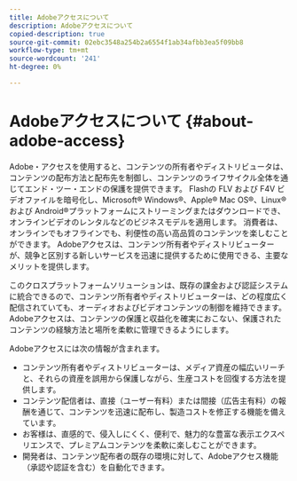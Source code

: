 ```yaml
---
title: Adobeアクセスについて
description: Adobeアクセスについて
copied-description: true
source-git-commit: 02ebc3548a254b2a6554f1ab34afbb3ea5f09bb8
workflow-type: tm+mt
source-wordcount: '241'
ht-degree: 0%

---
```


# Adobeアクセスについて {#about-adobe-access}

Adobe・アクセスを使用すると、コンテンツの所有者やディストリビュータは、コンテンツの配布方法と配布先を制御し、コンテンツのライフサイクル全体を通じてエンド・ツー・エンドの保護を提供できます。 Flashの FLV および F4V ビデオファイルを暗号化し、Microsoft® Windows®、Apple® Mac OS®、Linux®および Android®プラットフォームにストリーミングまたはダウンロードでき、オンラインビデオのレンタルなどのビジネスモデルを適用します。 消費者は、オンラインでもオフラインでも、利便性の高い高品質のコンテンツを楽しむことができます。 Adobeアクセスは、コンテンツ所有者やディストリビューターが、競争と区別する新しいサービスを迅速に提供するために使用できる、主要なメリットを提供します。

このクロスプラットフォームソリューションは、既存の課金および認証システムに統合できるので、コンテンツ所有者やディストリビューターは、どの程度広く配信されていても、オーディオおよびビデオコンテンツの制御を維持できます。 Adobeアクセスは、コンテンツの保護と収益化を確実におこない、保護されたコンテンツの経験方法と場所を柔軟に管理できるようにします。

Adobeアクセスには次の情報が含まれます。

* コンテンツ所有者やディストリビューターは、メディア資産の幅広いリーチと、それらの資産を誤用から保護しながら、生産コストを回復する方法を提供します。
* コンテンツ配信者は、直接（ユーザー有料）または間接（広告主有料）の報酬を通じて、コンテンツを迅速に配布し、製造コストを修正する機能を備えています。
* お客様は、直感的で、侵入しにくく、便利で、魅力的な豊富な表示エクスペリエンスで、プレミアムコンテンツを柔軟に楽しむことができます。
* 開発者は、コンテンツ配布者の既存の環境に対して、Adobeアクセス機能（承認や認証を含む）を自動化できます。
